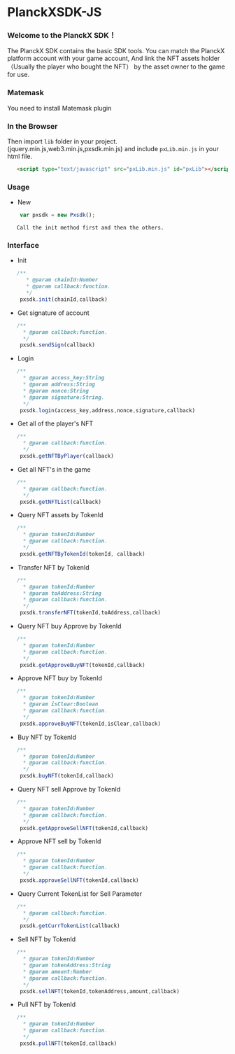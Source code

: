 # PlanckXSDK-JS

### Welcome to the PlanckX SDK！

The PlanckX SDK  contains  the basic SDK tools. You can match the PlanckX platform account with your game account, And link the NFT assets holder（Usually the player who bought the NFT） by the asset owner to the game for use.

### Matemask

You need to install Matemask plugin

### In the Browser

Then import `lib` folder in your project. (jquery.min.js,web3.min.js,pxsdk.min.js)
and include `pxLib.min.js` in your html file.

````html
   <script type="text/javascript" src="pxLib.min.js" id="pxLib"></script>
````
### Usage
-  New
````javascript
    var pxsdk = new Pxsdk();
````
````
   Call the init method first and then the others.
````
### Interface
-  Init
````javascript
   /**
      * @param chainId:Number
      * @param callback:function.
      */
    pxsdk.init(chainId,callback)
````

- Get signature of account
````javascript
   /**
     * @param callback:function.
     */
    pxsdk.sendSign(callback)
````

- Login
````javascript
   /**
     * @param access_key:String
     * @param address:String
     * @param nonce:String
     * @param signature:String.
     */
    pxsdk.login(access_key,address,nonce,signature,callback)
````

- Get all of the player's NFT
````javascript
   /**
     * @param callback:function.
     */
    pxsdk.getNFTByPlayer(callback)
````

- Get all NFT's in the game
````javascript
   /**
     * @param callback:function.
     */
    pxsdk.getNFTList(callback)
````

- Query NFT assets by TokenId
````javascript
   /**
     * @param tokenId:Number
     * @param callback:function.
     */
    pxsdk.getNFTByTokenId(tokenId, callback)
````

- Transfer NFT by TokenId
````javascript
   /**
     * @param tokenId:Number
     * @param toAddress:String
     * @param callback:function.
     */
    pxsdk.transferNFT(tokenId,toAddress,callback)
````

- Query NFT buy Approve by TokenId
````javascript
   /**
     * @param tokenId:Number
     * @param callback:function.
     */
    pxsdk.getApproveBuyNFT(tokenId,callback)
````

- Approve NFT buy by TokenId
````javascript
   /**
     * @param tokenId:Number
     * @param isClear:Boolean
     * @param callback:function.
     */
    pxsdk.approveBuyNFT(tokenId,isClear,callback)
````

- Buy NFT by TokenId
````javascript
   /**
     * @param tokenId:Number
     * @param callback:function.
     */
    pxsdk.buyNFT(tokenId,callback)
````

- Query NFT sell Approve by TokenId
````javascript
   /**
     * @param tokenId:Number
     * @param callback:function.
     */
    pxsdk.getApproveSellNFT(tokenId,callback)
````

- Approve NFT sell by TokenId
````javascript
   /**
     * @param tokenId:Number
     * @param callback:function.
     */
    pxsdk.approveSellNFT(tokenId,callback)
````

- Query Current TokenList for Sell Parameter
````javascript
   /**
     * @param callback:function.
     */
    pxsdk.getCurrTokenList(callback)
````

- Sell NFT by TokenId
````javascript
   /**
     * @param tokenId:Number
     * @param tokenAddress:String
     * @param amount:Number
     * @param callback:function.
     */
    pxsdk.sellNFT(tokenId,tokenAddress,amount,callback)
````

- Pull NFT by TokenId
````javascript
   /**
     * @param tokenId:Number
     * @param callback:function.
     */
    pxsdk.pullNFT(tokenId,callback)
````

